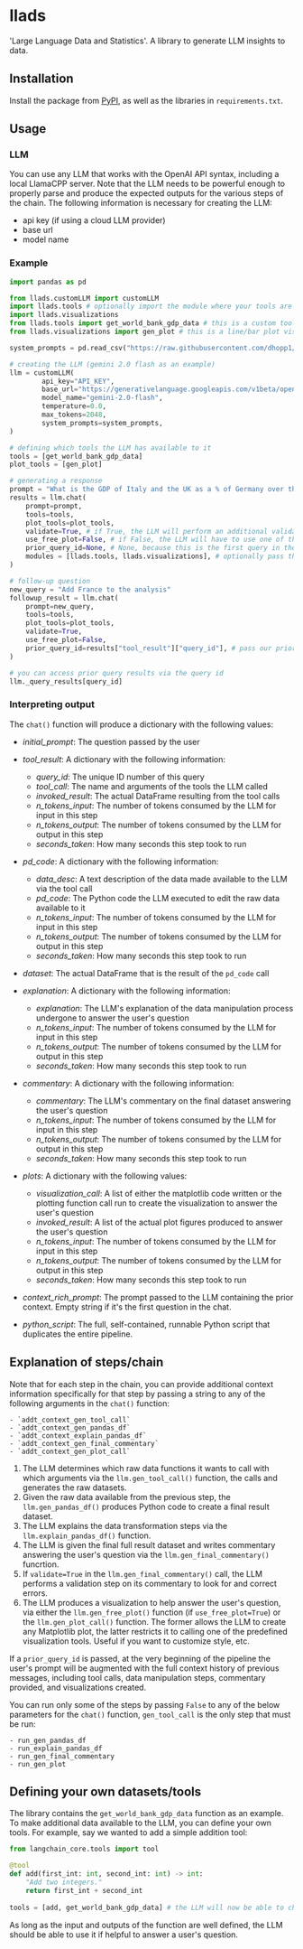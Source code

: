 # llads
'Large Language Data and Statistics'. A library to generate LLM insights to data.

## Installation
Install the package from [PyPI](https://pypi.org/project/llads/), as well as the libraries in `requirements.txt`.

## Usage
### LLM
You can use any LLM that works with the OpenAI API syntax, including a local LlamaCPP server. Note that the LLM needs to be powerful enough to properly parse and produce the expected outputs for the various steps of the chain. The following information is necessary for creating the LLM:

- api key (if using a cloud LLM provider)
- base url
- model name

### Example
```py
import pandas as pd

from llads.customLLM import customLLM
import llads.tools # optionally import the module where your tools are to get proper imports for full runnable Python script generation
import llads.visualizations
from llads.tools import get_world_bank_gdp_data # this is a custom tool included as an example. You can define and pass your own tools
from llads.visualizations import gen_plot # this is a line/bar plot visualization tool included as an example. You can define and pass your own visualization tools

system_prompts = pd.read_csv("https://raw.githubusercontent.com/dhopp1/llads/refs/heads/main/system_prompts.csv") # a good default is included in the repo, but you can edit to your own needs

# creating the LLM (gemini 2.0 flash as an example)
llm = customLLM(
        api_key="API_KEY",
        base_url="https://generativelanguage.googleapis.com/v1beta/openai",
        model_name="gemini-2.0-flash",
        temperature=0.0,
        max_tokens=2048,
        system_prompts=system_prompts,
)

# defining which tools the LLM has available to it
tools = [get_world_bank_gdp_data]
plot_tools = [gen_plot]

# generating a response
prompt = "What is the GDP of Italy and the UK as a % of Germany over the last 5 years?" # the user's initial question
results = llm.chat(
	prompt=prompt, 
	tools=tools, 
	plot_tools=plot_tools, 
	validate=True, # if True, the LLM will perform an additional validation step on its commentary
	use_free_plot=False, # if False, the LLM will have to use one of the plot_tools, if True, it will be free to make its own matplotlib plot
	prior_query_id=None, # None, because this is the first query in the chat history
	modules = [llads.tools, llads.visualizations], # optionally pass the modules where your tool and plot functions are to get proper imports for full runnable python script
)

# follow-up question
new_query = "Add France to the analysis"
followup_result = llm.chat(
	prompt=new_query, 
	tools=tools, 
	plot_tools=plot_tools, 
	validate=True,
	use_free_plot=False,
	prior_query_id=results["tool_result"]["query_id"], # pass our prior query id to make message history available
)

# you can access prior query results via the query id
llm._query_results[query_id]
```

### Interpreting output
The `chat()` function will produce a dictionary with the following values:

- _initial\_prompt_: The question passed by the user
- _tool\_result_: A dictionary with the following information:
	- _query\_id_: The unique ID number of this query
	- _tool\_call_: The name and arguments of the tools the LLM called
	- _invoked\_result_: The actual DataFrame resulting from the tool calls
	- _n\_tokens\_input_: The number of tokens consumed by the LLM for input in this step
	- _n\_tokens\_output_: The number of tokens consumed by the LLM for output in this step
	- _seconds\_taken_: How many seconds this step took to run
- _pd\_code_: A dictionary with the following information:
	- _data\_desc_: A text description of the data made available to the LLM via the tool call
	- _pd\_code_: The Python code the LLM executed to edit the raw data available to it
	- _n\_tokens\_input_: The number of tokens consumed by the LLM for input in this step
	- _n\_tokens\_output_: The number of tokens consumed by the LLM for output in this step
	- _seconds\_taken_: How many seconds this step took to run
- _dataset_: The actual DataFrame that is the result of the `pd_code` call
- _explanation_: A dictionary with the following information:
	- _explanation_: The LLM's explanation of the data manipulation process undergone to answer the user's question 
	- _n\_tokens\_input_: The number of tokens consumed by the LLM for input in this step
	- _n\_tokens\_output_: The number of tokens consumed by the LLM for output in this step
	- _seconds\_taken_: How many seconds this step took to run
- _commentary_: A dictionary with the following information:
	- _commentary_: The LLM's commentary on the final dataset answering the user's question
	- _n\_tokens\_input_: The number of tokens consumed by the LLM for input in this step
	- _n\_tokens\_output_: The number of tokens consumed by the LLM for output in this step
	- _seconds\_taken_: How many seconds this step took to run

- _plots_: A dictionary with the following values:
	- _visualization\_call_: A list of either the matplotlib code written or the plotting function call run to create the visualization to answer the user's question
	- _invoked\_result_: A list of the actual plot figures produced to answer the user's question
	- _n\_tokens\_input_: The number of tokens consumed by the LLM for input in this step
	- _n\_tokens\_output_: The number of tokens consumed by the LLM for output in this step
	- _seconds\_taken_: How many seconds this step took to run
- _context\_rich\_prompt_: The prompt passed to the LLM containing the prior context. Empty string if it's the first question in the chat.
- _python\_script_: The full, self-contained, runnable Python script that duplicates the entire pipeline.

## Explanation of steps/chain
Note that for each step in the chain, you can provide additional context information specifically for that step by passing a string to any of the following arguments in the `chat()` function:

	- `addt_context_gen_tool_call`
	- `addt_context_gen_pandas_df`
	- `addt_context_explain_pandas_df`
	- `addt_context_gen_final_commentary`
	- `addt_context_gen_plot_call`

1. The LLM determines which raw data functions it wants to call with which arguments via the  `llm.gen_tool_call()` function, the calls and generates the raw datasets. 
2. Given the raw data available from the previous step, the `llm.gen_pandas_df()` produces Python code to create a final result dataset.
3. The LLM explains the data transformation steps via the `llm.explain_pandas_df()` function.
4. The LLM is given the final full result dataset and writes commentary answering the user's question via the `llm.gen_final_commentary()` funcrtion.
5. If `validate=True` in the `llm.gen_final_commentary()` call, the LLM performs a validation step on its commentary to look for and correct errors.
6. The LLM produces a visualization to help answer the user's question, via either the `llm.gen_free_plot()` function (if `use_free_plot=True`) or the `llm.gen_plot_call()` function. The former allows the LLM to create any Matplotlib plot, the latter restricts it to calling one of the predefined visualization tools. Useful if you want to customize style, etc.

If a `prior_query_id` is passed, at the very beginning of the pipeline the user's prompt will be augmented with the full context history of previous messages, including tool calls, data manipulation steps, commentary provided, and visualizations created.

You can run only some of the steps by passing `False` to any of the below parameters for the `chat()` function, `gen_tool_call` is the only step that must be run:

	- run_gen_pandas_df
	- run_explain_pandas_df
	- run_gen_final_commentary
	- run_gen_plot


## Defining your own datasets/tools
The library contains the `get_world_bank_gdp_data` function as an example. To make additional data available to the LLM, you can define your own tools. For example, say we wanted to add a simple addition tool:

```py
from langchain_core.tools import tool

@tool
def add(first_int: int, second_int: int) -> int:
    "Add two integers."
    return first_int + second_int
    
tools = [add, get_world_bank_gdp_data] # the LLM will now be able to choose either the addition tool, or the World Bank GDP tool.
```

As long as the input and outputs of the function are well defined, the LLM should be able to use it if helpful to answer a user's question.